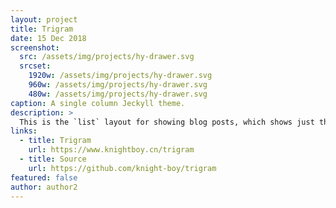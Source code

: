 ```yaml
---
layout: project
title: Trigram
date: 15 Dec 2018
screenshot:
  src: /assets/img/projects/hy-drawer.svg
  srcset:
    1920w: /assets/img/projects/hy-drawer.svg
    960w: /assets/img/projects/hy-drawer.svg
    480w: /assets/img/projects/hy-drawer.svg
caption: A single column Jeckyll theme.
description: >
  This is the `list` layout for showing blog posts, which shows just the title and groups them by year of publication.
links:
  - title: Trigram
    url: https://www.knightboy.cn/trigram
  - title: Source
    url: https://github.com/knight-boy/trigram
featured: false
author: author2
---
```

